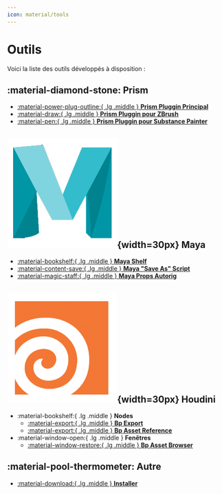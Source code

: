 ```yaml
---
icon: material/tools
---
```


# Outils

Voici la liste des outils développés à disposition :


## :material-diamond-stone: Prism


-   [:material-power-plug-outline:{ .lg .middle } **Prism Pluggin Principal**](./prism_main_pluggin)
-   [:material-draw:{ .lg .middle } **Prism Pluggin pour ZBrush**](./prism_zbrush_pluggin)
-   [:material-pen:{ .lg .middle } **Prism Pluggin pour Substance Painter**](./prism_substance_pluggin)


## ![Maya_icon](../assets/icons/maya.png){width=30px} Maya

-   [:material-bookshelf:{ .lg .middle } **Maya Shelf**](./maya_shelf)
-   [:material-content-save:{ .lg .middle } **Maya "Save As" Script**](./maya_saveas_script)
-   [:material-magic-staff:{ .lg .middle } **Maya Props Autorig**](./maya_props_autorig)

## ![Houdini_icon](../assets/icons/houdini.png){width=30px} Houdini
-  :material-bookshelf:{ .lg .middle } **Nodes**
    -  [:material-export:{ .lg .middle } **Bp Export**](./houdini_node_bp_export)
    -  [:material-export:{ .lg .middle } **Bp Asset Reference**](./houdini_node_bp_asset_reference)
-  :material-window-open:{ .lg .middle } **Fenêtres**
    -  [:material-window-restore:{ .lg .middle } **Bp Asset Browser**](./houdini_window_bp_asset_browser)


## :material-pool-thermometer: Autre

-   [:material-download:{ .lg .middle } **Installer**](./installer)
